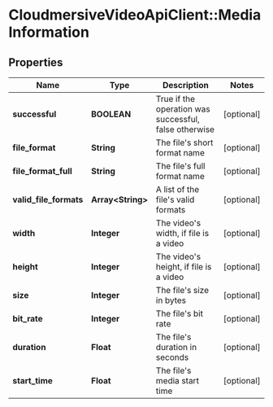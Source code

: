 # CloudmersiveVideoApiClient::MediaInformation

## Properties
Name | Type | Description | Notes
------------ | ------------- | ------------- | -------------
**successful** | **BOOLEAN** | True if the operation was successful, false otherwise | [optional] 
**file_format** | **String** | The file&#39;s short format name | [optional] 
**file_format_full** | **String** | The file&#39;s full format name | [optional] 
**valid_file_formats** | **Array&lt;String&gt;** | A list of the file&#39;s valid formats | [optional] 
**width** | **Integer** | The video&#39;s width, if file is a video | [optional] 
**height** | **Integer** | The video&#39;s height, if file is a video | [optional] 
**size** | **Integer** | The file&#39;s size in bytes | [optional] 
**bit_rate** | **Integer** | The file&#39;s bit rate | [optional] 
**duration** | **Float** | The file&#39;s duration in seconds | [optional] 
**start_time** | **Float** | The file&#39;s media start time | [optional] 


